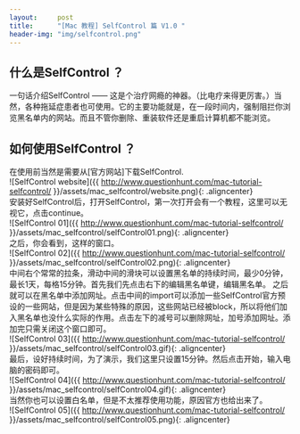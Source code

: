 ```yaml
---
layout:     post
title:      "[Mac 教程] SelfControl 篇 V1.0 "
header-img: "img/selfcontrol.png"
---
```

## 什么是SelfControl ？
一句话介绍SelfControl —— 这是个治疗网瘾的神器。（比电疗来得更厉害。）当然，各种拖延症患者也可使用。它的主要功能就是，在一段时间内，强制阻拦你浏览黑名单内的网站。而且不管你删除、重装软件还是重启计算机都不能浏览。

## 如何使用SelfControl ？
在使用前当然是需要从[官方网站]下载SelfControl.<br/>
![SelfControl website]({{ http://www.questionhunt.com/mac-tutorial-selfcontrol/ }}/assets/mac_selfcontrol/website.png){: .aligncenter}<br/>
安装好SelfControl后，打开SelfControl，第一次打开会有一个教程，这里可以无视它，点击continue。<br/>
![SelfControl 01]({{ http://www.questionhunt.com/mac-tutorial-selfcontrol/ }}/assets/mac_selfcontrol/selfControl01.png){: .aligncenter}<br/>
之后，你会看到，这样的窗口。<br/>
![SelfControl 02]({{ http://www.questionhunt.com/mac-tutorial-selfcontrol/ }}/assets/mac_selfcontrol/selfControl02.png){: .aligncenter}<br/>
中间右个常常的拉条，滑动中间的滑块可以设置黑名单的持续时间，最少0分钟，最长1天，每格15分钟。首先我们先点击右下的编辑黑名单键，编辑黑名单。
之后就可以在黑名单中添加网址。点击中间的import可以添加一些SelfControl官方预设的一些网站，但是因为某些特殊的原因，这些网站已经被block，所以将他们加入黑名单也没什么实际的作用。点击左下的减号可以删除网址，加号添加网址。添加完只需关闭这个窗口即可。<br/>
![SelfControl 03]({{ http://www.questionhunt.com/mac-tutorial-selfcontrol/ }}/assets/mac_selfcontrol/selfControl03.gif){: .aligncenter}<br/>
最后，设好持续时间，为了演示，我们这里只设置15分钟。然后点击开始，输入电脑的密码即可。<br/>
![SelfControl 04]({{ http://www.questionhunt.com/mac-tutorial-selfcontrol/ }}/assets/mac_selfcontrol/selfControl04.gif){: .aligncenter}<br/>
当然你也可以设置白名单，但是不太推荐使用功能，原因官方也给出来了。<br/>
![SelfControl 05]({{ http://www.questionhunt.com/mac-tutorial-selfcontrol/ }}/assets/mac_selfcontrol/selfControl05.png){: .aligncenter}<br/>
